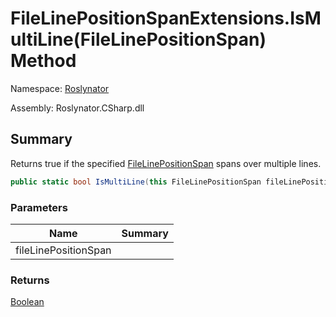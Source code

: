 # FileLinePositionSpanExtensions\.IsMultiLine\(FileLinePositionSpan\) Method

Namespace: [Roslynator](../../README.md)

Assembly: Roslynator\.CSharp\.dll

## Summary

Returns true if the specified [FileLinePositionSpan](https://docs.microsoft.com/en-us/dotnet/api/microsoft.codeanalysis.filelinepositionspan) spans over multiple lines\.

```csharp
public static bool IsMultiLine(this FileLinePositionSpan fileLinePositionSpan)
```

### Parameters

| Name | Summary |
| ---- | ------- |
| fileLinePositionSpan | |

### Returns

[Boolean](https://docs.microsoft.com/en-us/dotnet/api/system.boolean)

